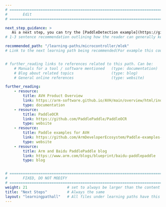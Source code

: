 ```yaml
---
# ================================================================================
#       Edit
# ================================================================================

next_step_guidance: >
   As a next step, you can try the [PaddleDetection example](https://github.com/ArmDeveloperEcosystem/Paddle-examples-for-AVH/tree/main/Object-Detection-example). You might be interested in learning how to run other machine learning applications on the Corstone-300 FVP or Arm Virtual Hardware:
# 1-3 sentence recommendation outlining how the reader can generally keep learning about these topics, and a specific explanation of why the next step is being recommended.

recommended_path: "/learning-paths/microcontroller/mlek"
# Link to the next learning path being recommended(For example this could be /learning-paths/server-and-cloud/mongodb).


# further_reading links to references related to this path. Can be:
    # Manuals for a tool / software mentioned   (type: documentation)
    # Blog about related topics                 (type: blog)
    # General online references                 (type: website) 

further_reading:
    - resource:
        title: AVH Product Overview
        link: https://arm-software.github.io/AVH/main/overview/html/index.html
        type: documentation
    - resource:
        title: PaddleOCR
        link: https://github.com/PaddlePaddle/PaddleOCR
        type: website
    - resource:
        title: Paddle examples for AVH
        link: https://github.com/ArmDeveloperEcosystem/Paddle-examples-for-AVH/tree/main/Object-Detection-example
        type: website
    - resource:
        title: Arm and Baidu PaddlePaddle blog
        link: https://www.arm.com/blogs/blueprint/baidu-paddlepaddle
        type: blog


# ================================================================================
#       FIXED, DO NOT MODIFY
# ================================================================================
weight: 21                  # set to always be larger than the content in this path, and one more than 'review'
title: "Next Steps"         # Always the same
layout: "learningpathall"   # All files under learning paths have this same wrapper
---
```

